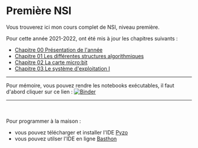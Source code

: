 # Première NSI

Vous trouverez ici mon cours complet de NSI, niveau première.

Pour cette année 2021-2022, ont été mis à jour les chapitres suivants :

* [Chapitre 00 Présentation de l'année](https://github.com/NaturelEtChaud/NSI-Premiere/tree/main/00)
* [Chapitre 01 Les différentes structures algorithmiques](https://github.com/NaturelEtChaud/NSI-Premiere/tree/main/01LesDifferentesStructuresAlgorithmiques)
* [Chapitre 02 La carte micro:bit](https://github.com/NaturelEtChaud/NSI-Premiere/tree/main/02%20La%20carte%20MicroBit)
* [Chapitre 03 Le système d'exploitation I](https://github.com/NaturelEtChaud/NSI-Premiere/tree/main/03%20Syst%C3%A8me%20d'exploitation%20I)

---
Pour mémoire, vous pouvez rendre les notebooks exécutables, il faut d'abord cliquer sur ce lien : [![Binder](https://mybinder.org/badge_logo.svg)](https://mybinder.org/v2/gh/lebonprof/NSI-Premiere/HEAD)



---
<br>
<br>
Pour programmer à la maison :

* vous pouvez télécharger et installer l'IDE [Pyzo](https://pyzo.org/start.html)
* vous pouvez utilser l'IDE en ligne [Basthon](https://console.basthon.fr/)
